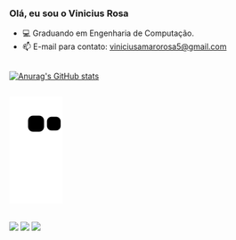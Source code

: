 ### Olá, eu sou o Vinicius Rosa
- 💻 Graduando em Engenharia de Computação.
- 📫 E-mail para contato: viniciusamarorosa5@gmail.com
##
[![Anurag's GitHub stats](https://github-readme-stats.vercel.app/api?username=ViniciusRosa1&show_icons=true)](https://github.com/anuraghazra/github-readme-stats)
##

![snake_gif](https://github.com/ViniciusRosa1/ViniciusRosa1/blob/output/github-contribution-grid-snake.svg)

##

<div> 
  <a href="https://instagram.com/viniciusorosa" target="_blank"><img src="https://img.shields.io/badge/-Instagram-%23E4405F?style=for-the-badge&logo=instagram&logoColor=white" target="_blank"></a>
  <a href="https://www.linkedin.com/in/vinicius-rosa-8b7b73169" target="_blank"><img src="https://img.shields.io/badge/-LinkedIn-%230077B5?style=for-the-badge&logo=linkedin&logoColor=white" target="_blank"></a> 
  <a href = "mailto:contato@viniciusamarorosa5"><img loading="lazy" src="https://img.shields.io/badge/Gmail-D14836?style=for-the-badge&logo=gmail&logoColor=white" target="_blank"></a>
</div>
